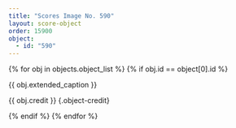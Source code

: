 ```yaml
---
title: "Scores Image No. 590"
layout: score-object
order: 15900
object:
  - id: "590"
---
```


{% for obj in objects.object_list %}
{% if obj.id == object[0].id %}

{{ obj.extended_caption }}

{{ obj.credit }} {.object-credit}

{% endif %}
{% endfor %}
